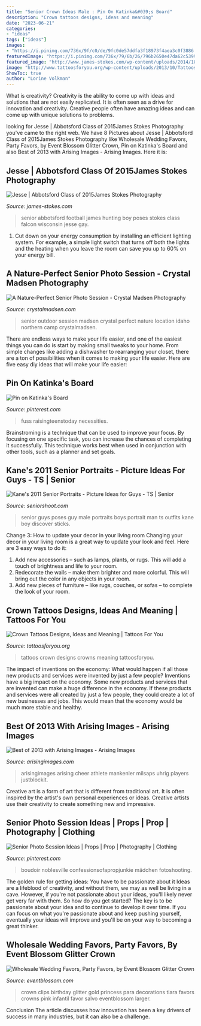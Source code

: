 ```yaml
---
title: "Senior Crown Ideas Male : Pin On Katinka&#039;s Board"
description: "Crown tattoos designs, ideas and meaning"
date: "2023-06-21"
categories:
- "ideas"
tags: ["ideas"]
images:
- "https://i.pinimg.com/736x/9f/c0/de/9fc0de57ddfa3f18973f4aea3c0f3886.jpg"
featuredImage: "https://i.pinimg.com/736x/79/6b/26/796b2650e47da62c5399dbb72e865593--fashion-poses-barns.jpg"
featured_image: "http://www.james-stokes.com/wp-content/uploads/2014/10/abbotsford-high-school-senior-falcon-football-hunting-senior-photos-34-338x507.jpg"
image: "http://www.tattoosforyou.org/wp-content/uploads/2013/10/Tattoos-of-Crowns.jpg"
ShowToc: true
author: "Lorine Volkman"
---
```



What is creativity?
Creativity is the ability to come up with ideas and solutions that are not easily replicated. It is often seen as a drive for innovation and creativity. Creative people often have amazing ideas and can come up with unique solutions to problems.

	

		
looking for Jesse | Abbotsford Class of 2015James Stokes Photography you've came to the right web. We have 8 Pictures about Jesse | Abbotsford Class of 2015James Stokes Photography like Wholesale Wedding Favors, Party Favors, by Event Blossom Glitter Crown, Pin on Katinka&#039;s Board and also Best of 2013 with Arising Images - Arising Images. Here it is:
		
    
## Jesse | Abbotsford Class Of 2015James Stokes Photography

<img loading=lazy src="http://www.james-stokes.com/wp-content/uploads/2014/10/abbotsford-high-school-senior-falcon-football-hunting-senior-photos-34-338x507.jpg" onerror="this.onerror=null;this.src='https://tse1.mm.bing.net/th?id=OIP.QkWrO9Qc3W6WD-zhMZaItgAAAA&amp;pid=15.1';" alt="Jesse | Abbotsford Class of 2015James Stokes Photography">

_Source: james-stokes.com_

>senior abbotsford football james hunting boy poses stokes class falcon wisconsin jesse gay. 

	

1. Cut down on your energy consumption by installing an efficient lighting system. For example, a simple light switch that turns off both the lights and the heating when you leave the room can save you up to 60% on your energy bill.

    
## A Nature-Perfect Senior Photo Session - Crystal Madsen Photography

<img loading=lazy src="http://www.crystalmadsen.com/wp-content/uploads/2012/11/Outdoor-Senior-Pic-Ideas_008-682x1024.jpg" onerror="this.onerror=null;this.src='https://tse3.mm.bing.net/th?id=OIP.sAK80DKeeJVsOPOmvz70LwHaLH&amp;pid=15.1';" alt="A Nature-Perfect Senior Photo Session - Crystal Madsen Photography">

_Source: crystalmadsen.com_

>senior outdoor session madsen crystal perfect nature location idaho northern camp crystalmadsen. 

	

There are endless ways to make your life easier, and one of the easiest things you can do is start by making small tweaks to your home. From simple changes like adding a dishwasher to rearranging your closet, there are a ton of possibilities when it comes to making your life easier. Here are five easy diy ideas that will make your life easier: 

    
## Pin On Katinka&#039;s Board

<img loading=lazy src="https://i.pinimg.com/736x/9f/c0/de/9fc0de57ddfa3f18973f4aea3c0f3886.jpg" onerror="this.onerror=null;this.src='https://tse3.mm.bing.net/th?id=OIP.Cqe5xxXbA20kWSASxnTfqQHaLH&amp;pid=15.1';" alt="Pin on Katinka&#039;s Board">

_Source: pinterest.com_

>fuss raisingteenstoday necessities. 

	

Brainstroming is a technique that can be used to improve your focus. By focusing on one specific task, you can increase the chances of completing it successfully. This technique works best when used in conjunction with other tools, such as a planner and set goals.

    
## Kane&#039;s 2011 Senior Portraits - Picture Ideas For Guys - TS | Senior

<img loading=lazy src="http://seniorshoot.com/wp-content/uploads/2010/07/senior-picture-ideas-guys-012-Side-12.jpg" onerror="this.onerror=null;this.src='https://tse3.mm.bing.net/th?id=OIP.QemY9gIaUqXlwlgw9JdzXgHaFp&amp;pid=15.1';" alt="Kane&#039;s 2011 Senior Portraits - Picture Ideas for Guys - TS | Senior">

_Source: seniorshoot.com_

>senior guys poses guy male portraits boys portrait man ts outfits kane boy discover sticks. 

	

Change 3: How to update your decor in your living room
Changing your decor in your living room is a great way to update your look and feel. Here are 3 easy ways to do it: 
1. Add new accessories – such as lamps, plants, or rugs. This will add a touch of brightness and life to your room. 
2. Redecorate the walls – make them brighter and more colorful. This will bring out the color in any objects in your room. 
3. Add new pieces of furniture – like rugs, couches, or sofas – to complete the look of your room.

    
## Crown Tattoos Designs, Ideas And Meaning | Tattoos For You

<img loading=lazy src="http://www.tattoosforyou.org/wp-content/uploads/2013/10/Tattoos-of-Crowns.jpg" onerror="this.onerror=null;this.src='https://tse4.mm.bing.net/th?id=OIP.9BKwq2u2RHky-7Mc2n1kowHaJ3&amp;pid=15.1';" alt="Crown Tattoos Designs, Ideas and Meaning | Tattoos For You">

_Source: tattoosforyou.org_

>tattoos crown designs crowns meaning tattoosforyou. 

	

The impact of inventions on the economy: What would happen if all those new products and services were invented by just a few people?
Inventions have a big impact on the economy. Some new products and services that are invented can make a huge difference in the economy. If these products and services were all created by just a few people, they could create a lot of new businesses and jobs. This would mean that the economy would be much more stable and healthy.

    
## Best Of 2013 With Arising Images - Arising Images

<img loading=lazy src="https://arisingimages.com/blog/images/2013/12/best_of_2013_photos_01.jpg" onerror="this.onerror=null;this.src='https://tse3.mm.bing.net/th?id=OIP.9zONgp-Llpk1HCxFS-AkWgAAAA&amp;pid=15.1';" alt="Best of 2013 with Arising Images - Arising Images">

_Source: arisingimages.com_

>arisingimages arising cheer athlete mankenler milsaps uhrig players justblockit. 

	

Creative art is a form of art that is different from traditional art. It is often inspired by the artist's own personal experiences or ideas. Creative artists use their creativity to create something new and impressive.

    
## Senior Photo Session Ideas | Props | Prop | Photography | Clothing

<img loading=lazy src="https://i.pinimg.com/736x/79/6b/26/796b2650e47da62c5399dbb72e865593--fashion-poses-barns.jpg" onerror="this.onerror=null;this.src='https://tse1.mm.bing.net/th?id=OIP.634gFCgx0QCl2T7JO9-FWAHaLH&amp;pid=15.1';" alt="Senior Photo Session Ideas | Props | Prop | Photography | Clothing">

_Source: pinterest.com_

>boudoir noblesville confessionsofapropjunkie mädchen fotoshooting. 

	

The golden rule for getting ideas: You have to be passionate about it
Ideas are a lifeblood of creativity, and without them, we may as well be living in a cave. However, if you're not passionate about your ideas, you'll likely never get very far with them. So how do you get started? The key is to be passionate about your idea and to continue to develop it over time. If you can focus on what you're passionate about and keep pushing yourself, eventually your ideas will improve and you'll be on your way to becoming a great thinker.

    
## Wholesale Wedding Favors, Party Favors, By Event Blossom Glitter Crown

<img loading=lazy src="http://www.eventblossom.com/mm5/graphics/00000001/EB3088_large1.jpg" onerror="this.onerror=null;this.src='https://tse3.mm.bing.net/th?id=OIP.KaUF0D0_qIqb8oxe3q6L_wHaFi&amp;pid=15.1';" alt="Wholesale Wedding Favors, Party Favors, by Event Blossom Glitter Crown">

_Source: eventblossom.com_

>crown clips birthday glitter gold princess para decorations tiara favors crowns pink infantil favor salvo eventblossom larger. 

	

Conclusion
The article discusses how innovation has been a key drivers of success in many industries, but it can also be a challenge.

